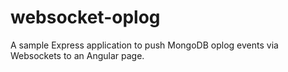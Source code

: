 # websocket-oplog
A sample Express application to push MongoDB oplog events via Websockets to an Angular page.
